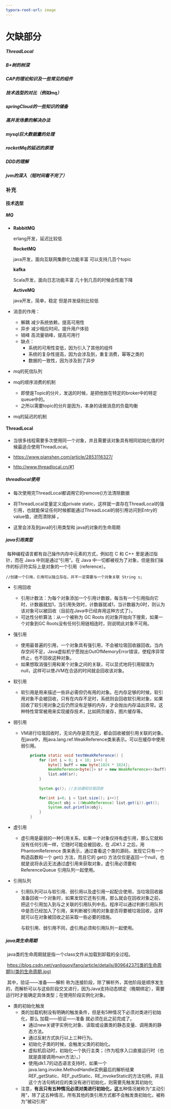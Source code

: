 ```yaml
---
typora-root-url: image
---
```


# 欠缺部分

##### ThreadLocal 

##### B+树的树深

##### CAP的理论知识及一些常见的组件

##### 技术选型的对比（例如mq）

##### springCloud的一些知识的储备

##### 高并发场景的解决办法

##### mysql巨大数据量的处理

##### rocketMq的延迟的原理

##### DDD的理解

##### jvm的深入（短时间看不完了）



### 补充

#### 技术选型

##### MQ

- **RabbitMQ**

  erlang开发，延迟比较低

  **RocketMQ**

  java开发，面向互联网集群化功能丰富 可以支持几百个topic

  **kafka**

  Scala开发，面向日志功能丰富  几十到几百的时候会性能下降

  **ActiveMQ**

  java开发，简单，稳定 但是并发级别比较低

- 消息的作用：
  - 解耦  减少系统依赖，提高可用性
  - 异步  减少相应时间，提升用户体验
  - 销峰  高流量销峰，提高可用行
  - 缺点：
    - 系统的可用性变低，因为引入了其他的组件
    - 系统的复杂性提高，因为会涉及到，重复消费，幂等之类的
    - 数据的一致性，因为涉及到了异步
  
- mq的死信队列

- mq的顺序消费的机制

  - 即使是Topic的分片，发送的时候，是把他放在特定的broker中的特定queue中的。
  - 之所以需要topic的分片是因为，本身的话做消息的负载均衡

- mq的延迟的机制





#### ThreadLocal

- 当很多线程需要多次使用同一个对象，并且需要该对象具有相同初始化值的时候最适合使用ThreadLocal。

- https://www.pianshen.com/article/2853116327/

- http://www.threadlocal.cn/#1

##### threadlocal使用

- 每次使用完ThreadLocal都调用它的remove()方法清除数据

- 将ThreadLocal变量定义成private static，这样就一直存在ThreadLocal的强引用，也就能保证任何时候都能通过ThreadLocal的弱引用访问到Entry的value值，进而清除掉 。
- 这里会涉及到java的引用类型和 java的对象的生命周期

##### java引用类型

​		每种编程语言都有自己操作内存中元素的方式，例如在 C 和 C++ 里是通过指针，而在 Java 中则是通过“引用”。在 Java 中一切都被视为了对象，但是我们操作的标识符实际上是对象的一个引用（reference）。

`//创建一个引用，引用可以独立存在，并不一定需要与一个对象关联 String s;`

- 引用回收
  - 引用计数法：为每个对象添加一个引用计数器，每当有一个引用指向它时，计数器就加1，当引用失效时，计数器就减1，当计数器为0时，则认为该对象可以被回收（目前在Java中已经弃用这种方式了）。
  - 可达性分析算法：从一个被称为 GC Roots 的对象开始向下搜索，如果一个对象到GC Roots没有任何引用链相连时，则说明此对象不可用。

- 强引用

  - 使用最普遍的引用，一个对象具有强引用，不会被垃圾回收器回收。当内存空间不足，Java虚拟机宁愿抛出OutOfMemoryError错误，使程序异常终止，也不回收这种对象。
  - 如果想取消强引用和某个对象之间的关联，可以显式地将引用赋值为null，这样可以使JVM在合适的时间就会回收该对象。

- 软引用

  - 软引用是用来描述一些非必需但仍有用的对象。在内存足够的时候，软引用对象不会被回收，只有在内存不足时，系统则会回收软引用对象，如果回收了软引用对象之后仍然没有足够的内存，才会抛出内存溢出异常。这种特性常常被用来实现缓存技术，比如网页缓存，图片缓存等。

- 弱引用

  - VM进行垃圾回收时，无论内存是否充足，都会回收被弱引用关联的对象。在java中，用java.lang.ref.WeakReference类来表示。可以在缓存中使用弱引用。

    ```java
    	private static void testWeakReference() {
    		for (int i = 0; i < 10; i++) {
    			byte[] buff = new byte[1024 * 1024];
    			WeakReference<byte[]> sr = new WeakReference<>(buff);
    			list.add(sr);
    		}
    		
    		System.gc(); //主动通知垃圾回收
    		
    		for(int i=0; i < list.size(); i++){
    			Object obj = ((WeakReference) list.get(i)).get();
    			System.out.println(obj);
    		}
    	}
    ```

- 虚引用

  - 虚引用是最弱的一种引用关系，如果一个对象仅持有虚引用，那么它就和没有任何引用一样，它随时可能会被回收，在 JDK1.2 之后，用 PhantomReference 类来表示，通过查看这个类的源码，发现它只有一个构造函数和一个 get() 方法，而且它的 get() 方法仅仅是返回一个null，也就是说将永远无法通过虚引用来获取对象，虚引用必须要和 ReferenceQueue 引用队列一起使用。

- 引用队列

  - 引用队列可以与软引用、弱引用以及虚引用一起配合使用，当垃圾回收器准备回收一个对象时，如果发现它还有引用，那么就会在回收对象之前，把这个引用加入到与之关联的引用队列中去。程序可以通过判断引用队列中是否已经加入了引用，来判断被引用的对象是否将要被垃圾回收，这样就可以在对象被回收之前采取一些必要的措施。

    与软引用、弱引用不同，虚引用必须和引用队列一起使用。

##### java类生命周期

​		java类的生命周期就是指一个class文件从加载到卸载的全过程。

​		https://blog.csdn.net/yanliguoyifang/article/details/80964237![类的生命周期](/类的生命周期.jpg)

​		 其中，验证——准备——解析 称为连接阶段，除了解析外，其他阶段是顺序发生的，而解析可以与这些阶段交叉进行，因为Java支持动态绑定（晚期绑定），需要运行时才能确定具体类型；在使用阶段实例化对象。

- 类的初始化触发
  - 类的加载机制没有明确的触发条件，但是有5种情况下必须对类进行初始化，那么 加载——验证——准备 就必须在此之前完成了。
    - 通过new关键字实例化对象、读取或设置类的静态变量、调用类的静态方法。
    - 通过反射方式执行以上三种行为。
    - 初始化子类的时候，会触发父类的初始化。
    - 虚拟机启动时，初始化一个执行主类；（作为程序入口直接运行时（也就是直接调用main方法）。）
    - 使用jdk1.7的动态语言支持时，如果一个java.lang.invoke.MethodHandle实例最后的解析结果REF_getStatic、REF_putStatic、RE_invokeStatic的方法句柄，并且这个方法句柄对应的类没有进行初始化，则需要先触发其初始化
  - 注意，**有且只有五种情况必须对类进行初始化，这**五种情况被称为“主动引用”，除了这五种情况，所有其他的类引用方式都不会触发类初始化，被称为“被动引用”



